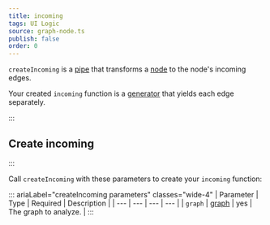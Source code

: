 ```yaml
---
title: incoming
tags: UI Logic
source: graph-node.ts
publish: false
order: 0
---
```


`createIncoming` is a [pipe](/docs/logic/pipes-overview) that transforms a [node](/docs/logic/graph-overview#graph-node-and-edge) to the node's incoming edges.

Your created `incoming` function is a [generator](https://developer.mozilla.org/en-US/docs/Web/JavaScript/Reference/Global_Objects/Generator) that yields each edge separately.


:::
## Create incoming
:::

Call `createIncoming` with these parameters to create your `incoming` function:

::: ariaLabel="createIncoming parameters" classes="wide-4"
| Parameter | Type | Required | Description |
| --- | --- | --- | --- |
| `graph` | [graph](/docs/logic/graph-overview) | yes | The graph to analyze. |
:::

